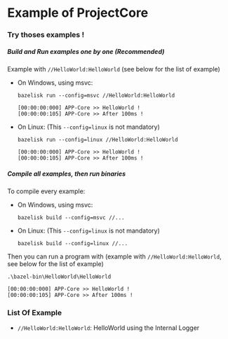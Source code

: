 # Example of ProjectCore

### Try thoses examples !

##### Build and Run examples one by one (Recommended)
Example with `//HelloWorld:HelloWorld` (see below for the list of example)
- On Windows, using msvc:
    ```
    bazelisk run --config=msvc //HelloWorld:HelloWorld
    
    [00:00:00:000] APP-Core >> HelloWorld !
    [00:00:00:105] APP-Core >> After 100ms !
    ```
- On Linux: (This `--config=linux` is not mandatory)
    ```
    bazelisk run --config=linux //HelloWorld:HelloWorld
    
    [00:00:00:000] APP-Core >> HelloWorld !
    [00:00:00:105] APP-Core >> After 100ms !
    ```

##### Compile all examples, then run binaries
To compile every example:
- On Windows, using msvc:
    ```
    bazelisk build --config=msvc //...
    ```
- On Linux: (This `--config=linux` is not mandatory)
    ```
    bazelisk build --config=linux //...
    ```

Then you can run a program with (example with `//HelloWorld:HelloWorld`, see below for the list of example)
```
.\bazel-bin\HelloWorld\HelloWorld

[00:00:00:000] APP-Core >> HelloWorld !
[00:00:00:105] APP-Core >> After 100ms !
```

### List Of Example

- `//HelloWorld:HelloWorld`: HelloWorld using the Internal Logger
